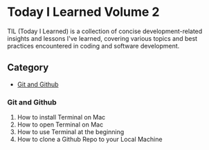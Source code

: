 # Today I Learned Volume 2
TIL (Today I Learned) is a collection of concise development-related insights and lessons I've learned, covering various topics and best practices encountered in coding and software development.

## Category
- [Git and Github](https://github.com/jjungmincho/newtil#git-n-github)


### Git and Github
1. How to install Terminal on Mac
2. How to open Terminal on Mac
3. How to use Terminal at the beginning
4. How to clone a Github Repo to your Local Machine

